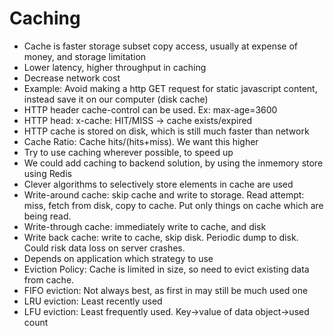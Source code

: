 # Caching

- Cache is faster storage subset copy access, usually at expense of money, and storage limitation
- Lower latency, higher throughput in caching
- Decrease network cost
- Example: Avoid making a http GET request for static javascript content, instead save it on our computer (disk cache)
- HTTP header cache-control can be used. Ex: max-age=3600
- HTTP head: x-cache: HIT/MISS -> cache exists/expired
- HTTP cache is stored on disk, which is still much faster than network
- Cache Ratio: Cache hits/(hits+miss). We want this higher
- Try to use caching wherever possible, to speed up
- We could add caching to backend solution, by using the inmemory store using Redis
- Clever algorithms to selectively store elements in cache are used
- Write-around cache: skip cache and write to storage. Read attempt: miss, fetch from disk, copy to cache. Put only things on cache which are being read.
- Write-through cache: immediately write to cache, and disk
- Write back cache: write to cache, skip disk. Periodic dump to disk. Could risk data loss on server crashes.
- Depends on application which strategy to use
- Eviction Policy: Cache is limited in size, so need to evict existing data from cache. 
- FIFO eviction: Not always best, as first in may still be much used one
- LRU eviction: Least recently used
- LFU eviction: Least frequently used. Key->value of data object->used count